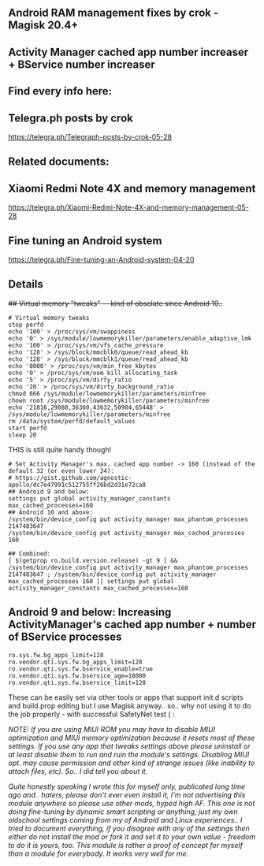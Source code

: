 ## Android RAM management fixes by crok - Magisk 20.4+

## Activity Manager cached app number increaser + BService number increaser

## Find every info here:

## Telegra.ph posts by crok
https://telegra.ph/Telegraph-posts-by-crok-05-28

## Related documents:

## Xiaomi Redmi Note 4X and memory management
https://telegra.ph/Xiaomi-Redmi-Note-4X-and-memory-management-05-28

## Fine tuning an Android system
https://telegra.ph/Fine-tuning-an-Android-system-04-20

## Details

~~## Virtual memory "tweaks"  --  kind of obsolate since Android 10..~~
```
# Virtual memory tweaks
stop perfd
echo '100' > /proc/sys/vm/swappiness
echo '0' > /sys/module/lowmemorykiller/parameters/enable_adaptive_lmk
echo '100' > /proc/sys/vm/vfs_cache_pressure
echo '128' > /sys/block/mmcblk0/queue/read_ahead_kb
echo '128' > /sys/block/mmcblk1/queue/read_ahead_kb
echo '8000' > /proc/sys/vm/min_free_kbytes
echo '0' > /proc/sys/vm/oom_kill_allocating_task
echo '5' > /proc/sys/vm/dirty_ratio
echo '20' > /proc/sys/vm/dirty_background_ratio
chmod 666 /sys/module/lowmemorykiller/parameters/minfree
chown root /sys/module/lowmemorykiller/parameters/minfree
echo '21816,29088,36360,43632,50904,65448' > /sys/module/lowmemorykiller/parameters/minfree
rm /data/system/perfd/default_values
start perfd
sleep 20

```

THIS is still quite handy though!

```
# Set Activity Manager's max. cached app number -> 160 (instead of the default 32 (or even lower 24):
# https://gist.github.com/agnostic-apollo/dc7e47991c512755ff26bd2d31e72ca8
## Android 9 and below:
settings put global activity_manager_constants max_cached_processes=160
## Android 10 and above:
/system/bin/device_config put activity_manager max_phantom_processes 2147483647
/system/bin/device_config put activity_manager max_cached_processes 160

## Combined:
[ $(getprop ro.build.version.release) -gt 9 ] && /system/bin/device_config put activity_manager max_phantom_processes 2147483647 ; /system/bin/device_config put activity_manager max_cached_processes 160 || settings put global activity_manager_constants max_cached_processes=160
```

## Android 9 and below: Increasing ActivityManager's cached app number + number of BService processes
```
ro.sys.fw.bg_apps_limit=128
ro.vendor.qti.sys.fw.bg_apps_limit=128
ro.vendor.qti.sys.fw.bservice_enable=true
ro.vendor.qti.sys.fw.bservice_age=10000
ro.vendor.qti.sys.fw.bservice_limit=128
```


These can be easily set via other tools or apps that support init.d scripts and build.prop editing but I use Magisk anyway.. so.. why not using it to do the job properly - with successful SafetyNet test    ( :


*NOTE: If you are using MIUI ROM you may have to disable MIUI optimization and MIUI memory optimization because it resets most of these settings. If you use any app that tweaks settings above please uninstall or at least disable them to run and ruin the module's settings. Disabling MIUI opt. may cause permission and other kind of strange issues (like inability to attach files, etc). So.. I did tell you about it.*



_Quite honestly speaking I wrote this for myself only,
publicated long time ago and.. haters, please don't ever even install it,
I'm not advertising this module anywhere so please use other mods, hyped high AF.
This one is not doing fine-tuning by dynamic smart scripting or anything,
just my own oldschool settings coming from my of Android and Linux experiences..
I tried to document everything, if you disagree with any of the settings then either
do not install the mod or fork it and set it to your own value - freedom to do it is yours, too.
This module is rather a proof of concept for myself than a module for everybody. It works very well for me._
